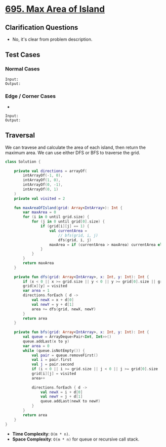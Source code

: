 # [695. Max Area of Island](https://leetcode.com/problems/max-area-of-island/)

## Clarification Questions
* No, it's clear from problem description.
 
## Test Cases
### Normal Cases
```
Input: 
Output: 
```
### Edge / Corner Cases
* 
```
Input: 
Output: 
```

## Traversal
We can travese and calculate the area of each island, then return the maximum area. We can use either DFS or BFS to traverse the grid.
```kotlin
class Solution {
    
    private val directions = arrayOf(
        intArrayOf(-1, 0),
        intArrayOf(1, 0),
        intArrayOf(0, -1),
        intArrayOf(0, 1)
    )
    private val visited = 2
    
    fun maxAreaOfIsland(grid: Array<IntArray>): Int {
        var maxArea = 0
        for (i in 0 until grid.size) {
            for (j in 0 until grid[0].size) {
                if (grid[i][j] == 1) {
                    val currentArea = 
                        // bfs(grid, i, j)
                        dfs(grid, i, j)
                    maxArea = if (currentArea > maxArea) currentArea else maxArea
                }
            }
        }
        return maxArea
    }
    
    private fun dfs(grid: Array<IntArray>, x: Int, y: Int): Int {
        if (x < 0 || x >= grid.size || y < 0 || y >= grid[0].size || grid[x][y] != 1) return 0
        grid[x][y] = visited
        var area = 1
        directions.forEach { d ->
            val newX = x + d[0]
            val newY = y + d[1]
            area += dfs(grid, newX, newY)
        }
        return area
    }
    
    private fun bfs(grid: Array<IntArray>, x: Int, y: Int): Int {
        val queue = ArrayDeque<Pair<Int, Int>>()
        queue.addLast(x to y) 
        var area = 0
        while (queue.isNotEmpty()) {
            val pair = queue.removeFirst()
            val i = pair.first
            val j = pair.second
            if (i < 0 || i >= grid.size || j < 0 || j >= grid[0].size || grid[i][j] != 1) continue
            grid[i][j] = visited
            area++
            
            directions.forEach { d ->
                val newX = i + d[0]
                val newY = j + d[1]
                queue.addLast(newX to newY)
            }
        }
        return area
    }
}
```

* **Time Complexity**: `O(m * n)`.
* **Space Complexity**: `O(m * n)` for queue or recursive call stack.
